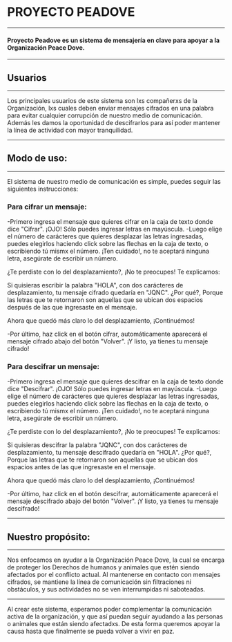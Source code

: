 # PROYECTO PEADOVE
***
#### Proyecto Peadove es un sistema de mensajería en clave para apoyar a la Organización Peace Dove.
***

## Usuarios
***
Los principales usuarios de este sistema son lxs compañerxs de la Organización, lxs cuales deben enviar mensajes cifrados en una palabra para evitar cualquier corrupción de nuestro medio de comunicación. Además les damos la oportunidad de descifrarlos para así poder mantener la línea de actividad con mayor tranquilidad.
***

## Modo de uso:
***
El sistema de nuestro medio de comunicación es simple, puedes seguir las siguientes instrucciones:

### Para cifrar un mensaje:

-Primero ingresa el mensaje que quieres cifrar en la caja de texto donde dice "Cifrar". ¡OJO! Sólo puedes ingresar letras en mayúscula.
-Luego elige el número de carácteres que quieres desplazar las letras ingresadas, puedes elegirlos haciendo click sobre las flechas en la caja de texto, o escribiendo tú mismx el número. ¡Ten cuidado!, no te aceptará ninguna letra, asegúrate de escribir un número.

¿Te perdiste con lo del desplazamiento?, ¡No te preocupes! Te explicamos:

Si quisieras escribir la palabra "HOLA", con dos carácteres de desplazamiento, tu mensaje cifrado quedaría en "JQNC". ¿Por qué?, Porque las letras que te retornaron son aquellas que se ubican dos espacios después de las que ingresaste en el mensaje.

Ahora que quedó más claro lo del desplazamiento, ¡Continuémos!

-Por último, haz click en el botón cifrar, automáticamente aparecerá el mensaje cifrado abajo del botón "Volver". ¡Y listo, ya tienes tu mensaje cifrado!


### Para descifrar un mensaje:
-Primero ingresa el mensaje que quieres descifrar en la caja de texto donde dice "Descifrar". ¡OJO! Sólo puedes ingresar letras en mayúscula.
-Luego elige el número de carácteres que quieres desplazar las letras ingresadas, puedes elegirlos haciendo click sobre las flechas en la caja de texto, o escribiendo tú mismx el número. ¡Ten cuidado!, no te aceptará ninguna letra, asegúrate de escribir un número.

¿Te perdiste con lo del desplazamiento?, ¡No te preocupes! Te explicamos:

Si quisieras descifrar la palabra "JQNC", con dos carácteres de desplazamiento, tu mensaje descifrado quedaría en "HOLA". ¿Por qué?, Porque las letras que te retornaron son aquellas que se ubican dos espacios antes de las que ingresaste en el mensaje.

Ahora que quedó más claro lo del desplazamiento, ¡Continuémos!

-Por último, haz click en el botón descifrar, automáticamente aparecerá el mensaje descifrado abajo del botón "Volver". ¡Y listo, ya tienes tu mensaje descifrado!
***

## Nuestro propósito:
***
Nos enfocamos en ayudar a la Organización Peace Dove, la cual se encarga de proteger los Derechos de humanos y animales que estén siendo afectados por el conflicto actual. Al mantenerse en contacto con mensajes cifrados, se mantiene la línea de comunicación sin filtraciones ni obstáculos, y sus actividades no se ven interrumpidas ni saboteadas.
***



Al crear este sistema, esperamos poder complementar la comunicación activa de la organización, y que así puedan seguir ayudando a las personas o animales que están siendo afectadxs. De esta forma queremos apoyar la causa hasta que finalmente se pueda volver a vivir en paz.
